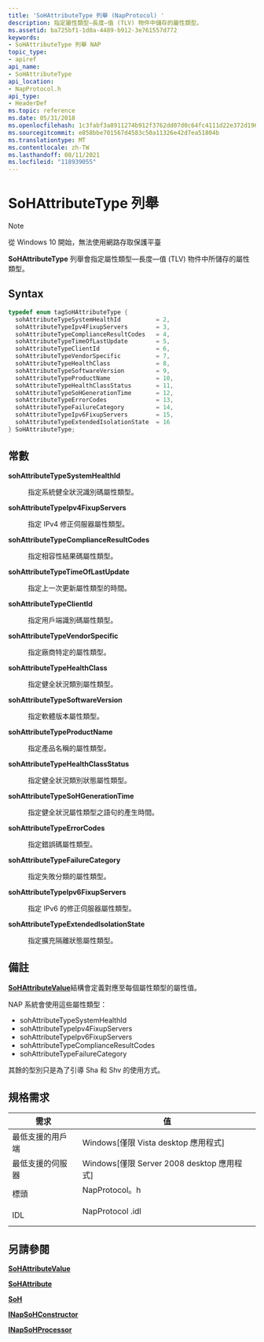 ```yaml
---
title: 'SoHAttributeType 列舉 (NapProtocol) '
description: 指定屬性類型―長度―值 (TLV) 物件中儲存的屬性類型。
ms.assetid: ba725bf1-1d0a-4489-b912-3e761557d772
keywords:
- SoHAttributeType 列舉 NAP
topic_type:
- apiref
api_name:
- SoHAttributeType
api_location:
- NapProtocol.h
api_type:
- HeaderDef
ms.topic: reference
ms.date: 05/31/2018
ms.openlocfilehash: 1c3fabf3a8911274b912f3762dd07d0c64fc4111d22e372d1962a92221f1d068
ms.sourcegitcommit: e858bbe701567d4583c50a11326e42d7ea51804b
ms.translationtype: MT
ms.contentlocale: zh-TW
ms.lasthandoff: 08/11/2021
ms.locfileid: "118939055"
---
```

# <a name="sohattributetype-enumeration"></a>SoHAttributeType 列舉

> [!Note]  
> 從 Windows 10 開始，無法使用網路存取保護平臺

 

**SoHAttributeType** 列舉會指定屬性類型―長度―值 (TLV) 物件中所儲存的屬性類型。

## <a name="syntax"></a>Syntax


```C++
typedef enum tagSoHAttributeType { 
  sohAttributeTypeSystemHealthId          = 2,
  sohAttributeTypeIpv4FixupServers        = 3,
  sohAttributeTypeComplianceResultCodes   = 4,
  sohAttributeTypeTimeOfLastUpdate        = 5,
  sohAttributeTypeClientId                = 6,
  sohAttributeTypeVendorSpecific          = 7,
  sohAttributeTypeHealthClass             = 8,
  sohAttributeTypeSoftwareVersion         = 9,
  sohAttributeTypeProductName             = 10,
  sohAttributeTypeHealthClassStatus       = 11,
  sohAttributeTypeSoHGenerationTime       = 12,
  sohAttributeTypeErrorCodes              = 13,
  sohAttributeTypeFailureCategory         = 14,
  sohAttributeTypeIpv6FixupServers        = 15,
  sohAttributeTypeExtendedIsolationState  = 16
} SoHAttributeType;
```



## <a name="constants"></a>常數

<dl> <dt>

<span id="sohAttributeTypeSystemHealthId"></span><span id="sohattributetypesystemhealthid"></span><span id="SOHATTRIBUTETYPESYSTEMHEALTHID"></span>**sohAttributeTypeSystemHealthId**
</dt> <dd>

指定系統健全狀況識別碼屬性類型。

</dd> <dt>

<span id="sohAttributeTypeIpv4FixupServers"></span><span id="sohattributetypeipv4fixupservers"></span><span id="SOHATTRIBUTETYPEIPV4FIXUPSERVERS"></span>**sohAttributeTypeIpv4FixupServers**
</dt> <dd>

指定 IPv4 修正伺服器屬性類型。

</dd> <dt>

<span id="sohAttributeTypeComplianceResultCodes"></span><span id="sohattributetypecomplianceresultcodes"></span><span id="SOHATTRIBUTETYPECOMPLIANCERESULTCODES"></span>**sohAttributeTypeComplianceResultCodes**
</dt> <dd>

指定相容性結果碼屬性類型。

</dd> <dt>

<span id="sohAttributeTypeTimeOfLastUpdate"></span><span id="sohattributetypetimeoflastupdate"></span><span id="SOHATTRIBUTETYPETIMEOFLASTUPDATE"></span>**sohAttributeTypeTimeOfLastUpdate**
</dt> <dd>

指定上一次更新屬性類型的時間。

</dd> <dt>

<span id="sohAttributeTypeClientId"></span><span id="sohattributetypeclientid"></span><span id="SOHATTRIBUTETYPECLIENTID"></span>**sohAttributeTypeClientId**
</dt> <dd>

指定用戶端識別碼屬性類型。

</dd> <dt>

<span id="sohAttributeTypeVendorSpecific"></span><span id="sohattributetypevendorspecific"></span><span id="SOHATTRIBUTETYPEVENDORSPECIFIC"></span>**sohAttributeTypeVendorSpecific**
</dt> <dd>

指定廠商特定的屬性類型。

</dd> <dt>

<span id="sohAttributeTypeHealthClass"></span><span id="sohattributetypehealthclass"></span><span id="SOHATTRIBUTETYPEHEALTHCLASS"></span>**sohAttributeTypeHealthClass**
</dt> <dd>

指定健全狀況類別屬性類型。

</dd> <dt>

<span id="sohAttributeTypeSoftwareVersion"></span><span id="sohattributetypesoftwareversion"></span><span id="SOHATTRIBUTETYPESOFTWAREVERSION"></span>**sohAttributeTypeSoftwareVersion**
</dt> <dd>

指定軟體版本屬性類型。

</dd> <dt>

<span id="sohAttributeTypeProductName"></span><span id="sohattributetypeproductname"></span><span id="SOHATTRIBUTETYPEPRODUCTNAME"></span>**sohAttributeTypeProductName**
</dt> <dd>

指定產品名稱的屬性類型。

</dd> <dt>

<span id="sohAttributeTypeHealthClassStatus"></span><span id="sohattributetypehealthclassstatus"></span><span id="SOHATTRIBUTETYPEHEALTHCLASSSTATUS"></span>**sohAttributeTypeHealthClassStatus**
</dt> <dd>

指定健全狀況類別狀態屬性類型。

</dd> <dt>

<span id="sohAttributeTypeSoHGenerationTime"></span><span id="sohattributetypesohgenerationtime"></span><span id="SOHATTRIBUTETYPESOHGENERATIONTIME"></span>**sohAttributeTypeSoHGenerationTime**
</dt> <dd>

指定健全狀況屬性類型之語句的產生時間。

</dd> <dt>

<span id="sohAttributeTypeErrorCodes"></span><span id="sohattributetypeerrorcodes"></span><span id="SOHATTRIBUTETYPEERRORCODES"></span>**sohAttributeTypeErrorCodes**
</dt> <dd>

指定錯誤碼屬性類型。

</dd> <dt>

<span id="sohAttributeTypeFailureCategory"></span><span id="sohattributetypefailurecategory"></span><span id="SOHATTRIBUTETYPEFAILURECATEGORY"></span>**sohAttributeTypeFailureCategory**
</dt> <dd>

指定失敗分類的屬性類型。

</dd> <dt>

<span id="sohAttributeTypeIpv6FixupServers"></span><span id="sohattributetypeipv6fixupservers"></span><span id="SOHATTRIBUTETYPEIPV6FIXUPSERVERS"></span>**sohAttributeTypeIpv6FixupServers**
</dt> <dd>

指定 IPv6 的修正伺服器屬性類型。

</dd> <dt>

<span id="sohAttributeTypeExtendedIsolationState"></span><span id="sohattributetypeextendedisolationstate"></span><span id="SOHATTRIBUTETYPEEXTENDEDISOLATIONSTATE"></span>**sohAttributeTypeExtendedIsolationState**
</dt> <dd>

指定擴充隔離狀態屬性類型。

</dd> </dl>

## <a name="remarks"></a>備註

[**SoHAttributeValue**](sohattributevalue-union.md)結構會定義對應至每個屬性類型的屬性值。

NAP 系統會使用這些屬性類型：

-   sohAttributeTypeSystemHealthId
-   sohAttributeTypeIpv4FixupServers
-   sohAttributeTypeIpv6FixupServers
-   sohAttributeTypeComplianceResultCodes
-   sohAttributeTypeFailureCategory

其餘的型別只是為了引導 Sha 和 Shv 的使用方式。

## <a name="requirements"></a>規格需求



| 需求 | 值 |
|-------------------------------------|--------------------------------------------------------------------------------------------|
| 最低支援的用戶端<br/> | Windows\[僅限 Vista desktop 應用程式\]<br/>                                             |
| 最低支援的伺服器<br/> | Windows\[僅限 Server 2008 desktop 應用程式\]<br/>                                       |
| 標頭<br/>                   | <dl> <dt>NapProtocol。h</dt> </dl>   |
| IDL<br/>                      | <dl> <dt>NapProtocol .idl</dt> </dl> |



## <a name="see-also"></a>另請參閱

<dl> <dt>

[**SoHAttributeValue**](sohattributevalue-union.md)
</dt> <dt>

[**SoHAttribute**](/windows/win32/api/naptypes/ns-naptypes-sohattribute)
</dt> <dt>

[**SoH**](/windows/win32/api/naptypes/ns-naptypes-soh)
</dt> <dt>

[**INapSoHConstructor**](inapsohconstructor.md)
</dt> <dt>

[**INapSoHProcessor**](inapsohprocessor.md)
</dt> </dl>

 

 





